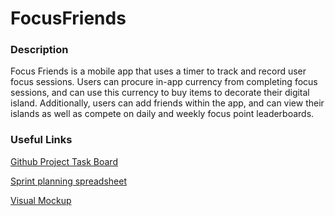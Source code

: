 # FocusFriends

### Description
Focus Friends is a mobile app that uses a timer to track and record user focus sessions. Users can procure in-app currency from completing focus sessions, and can use this currency to buy items to decorate their digital island. Additionally, users can add friends within the app, and can view their islands as well as compete on daily and weekly focus point leaderboards.

### Useful Links
[Github Project Task Board](https://github.com/users/ChrispyPeaches/projects/1)

[Sprint planning spreadsheet](https://docs.google.com/spreadsheets/d/1yJxfEH3qCUB0c4kXND5IroIexPQezzHdEeYYtUN7NIc/edit?usp=sharing)

[Visual Mockup](https://www.figma.com/file/HG8eqMzI47otQWYFIv5iK7/Focus-Timer-App-MockUp?type=design&node-id=0%3A1&mode=design&t=gdzpRvpkRlAWQJPb-1)

